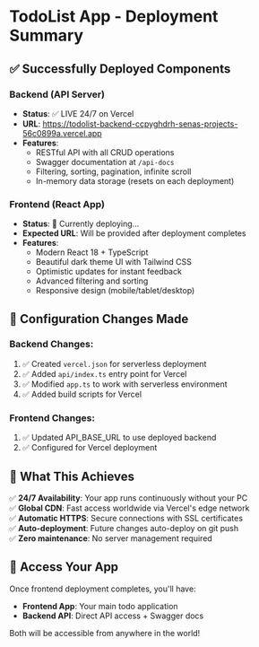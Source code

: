 # TodoList App - Deployment Summary

## ✅ Successfully Deployed Components

### Backend (API Server)
- **Status**: ✅ LIVE 24/7 on Vercel
- **URL**: https://todolist-backend-ccpyghdrh-senas-projects-56c0899a.vercel.app
- **Features**: 
  - RESTful API with all CRUD operations
  - Swagger documentation at `/api-docs`
  - Filtering, sorting, pagination, infinite scroll
  - In-memory data storage (resets on each deployment)

### Frontend (React App)  
- **Status**: 🔄 Currently deploying...
- **Expected URL**: Will be provided after deployment completes
- **Features**:
  - Modern React 18 + TypeScript
  - Beautiful dark theme UI with Tailwind CSS
  - Optimistic updates for instant feedback
  - Advanced filtering and sorting
  - Responsive design (mobile/tablet/desktop)

## 🔧 Configuration Changes Made

### Backend Changes:
1. ✅ Created `vercel.json` for serverless deployment
2. ✅ Added `api/index.ts` entry point for Vercel
3. ✅ Modified `app.ts` to work with serverless environment
4. ✅ Added build scripts for Vercel

### Frontend Changes:
1. ✅ Updated API_BASE_URL to use deployed backend
2. ✅ Configured for Vercel deployment

## 🎯 What This Achieves

✅ **24/7 Availability**: Your app runs continuously without your PC  
✅ **Global CDN**: Fast access worldwide via Vercel's edge network  
✅ **Automatic HTTPS**: Secure connections with SSL certificates  
✅ **Auto-deployment**: Future changes auto-deploy on git push  
✅ **Zero maintenance**: No server management required  

## 📱 Access Your App

Once frontend deployment completes, you'll have:
- **Frontend App**: Your main todo application
- **Backend API**: Direct API access + Swagger docs

Both will be accessible from anywhere in the world!
